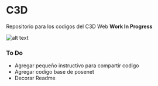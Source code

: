 # C3D
Repositorio para los codigos del C3D Web **Work In Progress**

![alt text](https://github.com/intercambiostransorganicos/c3d/blob/master/assets/loop.gif)

### To Do
* Agregar pequeño instructivo para compartir codigo
* Agregar codigo base de posenet
* Decorar Readme
